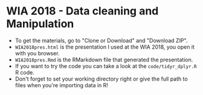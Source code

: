 # WIA 2018 - Data cleaning and Manipulation
- To get the materials, go to "Clone or Download" and "Download ZIP".    
- `WIA2018pres.html` is the presentation I used at the WIA 2018, you open it with you browser.
- `WIA2018pres.Rmd` is the RMarkdown file that generated the presentation.   
- If you want to try the code you can take a look at the `code/tidyr_dplyr.R` R code.
- Don't forget to set your working directory right or give the full path to files when you're importing data in R!
